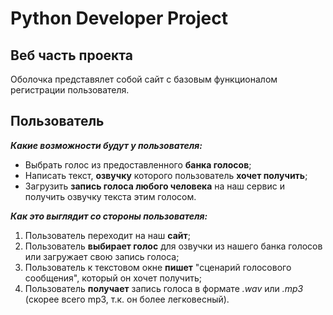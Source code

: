# Python Developer Project

## Веб часть проекта
Оболочка представялет собой сайт с базовым функционалом регистрации пользователя.

## Пользователь
***Какие возможности будут у пользователя:***
* Выбрать голос из предоставленного **банка голосов**;
* Написать текст, **озвучку** которого пользователь **хочет получить**;
* Загрузить **запись голоса любого человека** на наш сервис и получить озвучку текста этим голосом.

***Как это выглядит со стороны пользователя:***
1) Пользователь переходит на наш **сайт**;
2) Пользователь **выбирает голос** для озвучки из нашего банка голосов или загружает свою запись голоса;
3) Пользователь к текстовом окне **пишет** "сценарий голосового сообщения", который он хочет получить;
4) Пользователь **получает** запись голоса в формате *.wav* или *.mp3* (скорее всего mp3, т.к. он более легковесный).

